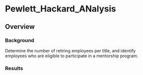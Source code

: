 # Pewlett_Hackard_ANalysis

## Overview

### Background
Determine the number of retiring employees per title, and identify employees who are eligible to participate in a mentorship program. 

### Results
